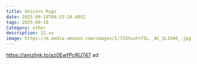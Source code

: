 ```yaml
---
title: Unicorn Rugs
date: 2025-09-18T04:53:24.405Z
tags: 2025-09-18
Category: other
description: 22.xx
image: https://m.media-amazon.com/images/I/715hush+f5L._AC_SL1500_.jpg
---
```

https://amzlink.to/az0EwfPcRU747 ad